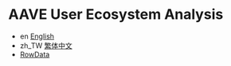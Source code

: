 # AAVE User Ecosystem Analysis
- en [English](Readme/README_EN.md)
- zh_TW [繁体中文](Readme/README_zh_TW.md)
- [RowData](https://www.kaggle.com/datasets/abcd334/aave-transactions-across-different-blockchains)
